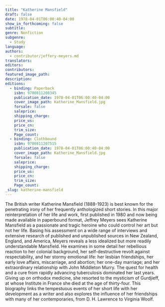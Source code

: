 ```yaml
---
title: "Katherine Mansfield"
draft: false
date: 1978-04-01T06:00:40-04:00
show_in_forthcoming: false
subtitle:
genre: Nonfiction
subgenre:
  - Study
language:
authors:
  - contributor/jeffery-meyers.md
translators:
editors:
contributors:
featured_image_path:
description:
editions:
  - binding: Paperback
    isbn: 9780811208345
    publication_date: 1978-04-01T06:00:40-04:00
    cover_image_path: Katherine_Mansfield.jpg
    forsale: false
    saleprice:
    shipping_charge:
    price_us:
    price_cn:
    trim_size:
    Page_count:
  - binding: Clothbound
    isbn: 9780811207515
    publication_date: 1978-04-01T06:00:40-04:00
    cover_image_path: Katherine_Mansfield.jpg
    forsale: false
    saleprice:
    shipping_charge:
    price_us:
    price_cn:
    trim_size:
    Page_count:
_slug: katherine-mansfield
---
```


The British writer Katherine Mansfield (1888-1923) is best known for the penetrating irony of her frequently anthologized short stories. In this major reinterpretation of her life and work, first published in 1980 and now being made available in paperbound format, Jeffrey Meyers sees Katherine Mansfield as a passionate and tragic heroine who could control her art but not her life. Basing his assessment on a wide range of interviews and extensive research of published and unpublished sources in New Zealand, England, and America, Meyers reveals a less idealized but more readily understandable Mansfield. He examines in some detail her rebellious reaction to her colonial background, her self-destructive revolt against respectability, and her stormy emotional life: her lesbian friendships, her early love affairs, miscarriage, and abortion; her one-day marriage; and her extraordinary relationship with John Middleton Murry. The quest for health and a cure from rapidly advancing tuberculosis dominated her last years. Giving up on orthodox medicine, she resorted to the mysticism of Gurdjieff, at whose Institute in France she died at the age of thirty-four. This biography links the tempestuous events of her short life with her development as a writer and also explores the influence of her friendships with many of her contemporaries, from D. H. Lawrence to Virginia Woolf.

